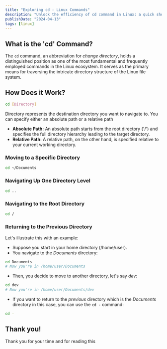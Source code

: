 ```yaml
---
title: "Exploring cd - Linux Commands"
description: "Unlock the efficiency of cd command in Linux: a quick shortcut for toggling between current and previous directories, streamlining command-line navigation."
publishDate: "2024-04-13"
tags: [linux]
---
```


## What is **the 'cd' Command**?

The `cd` command, an abbreviation for _change directory_, holds a distinguished position as one of the most fundamental and frequently employed commands in the Linux ecosystem. It serves as the primary means for traversing the intricate directory structure of the Linux file system.

## How Does it Work?

```bash
cd [Directory]
```

Directory represents the destination directory you want to navigate to. You can specify either an absolute path or a relative path

- **Absolute Path:** An absolute path starts from the root directory ('/') and specifies the full directory hierarchy leading to the target directory.
- **Relative Path:** A relative path, on the other hand, is specified relative to your current working directory.

### Moving to a Specific **Directory**

```bash
cd ~/Documents
```

### Navigating Up One **Directory Level**

```bash
cd ..
```

### Navigating to the Root **Directory**

```bash
cd /
```

### Returning to the Previous **Directory**

Let's illustrate this with an example:

- Suppose you start in your home directory (/home/user).
- You navigate to the _Documents_ directory:

```bash
cd Documents
# Now you're in /home/user/Documents
```

- Then, you decide to move to another directory, let's say _dev_:

```bash
cd dev
# Now you're in /home/user/Documents/dev
```

- If you want to return to the _previous_ directory which is the _Documents_ directory in this case, you can use the `cd -` command:

```bash
cd -
```

## Thank you!

Thank you for your time and for reading this